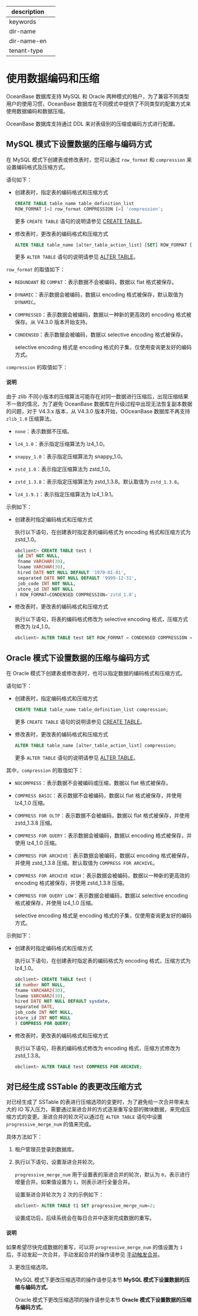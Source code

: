 |description||
|---|---|
|keywords||
|dir-name||
|dir-name-en||
|tenant-type||

# 使用数据编码和压缩

OceanBase 数据库支持 MySQL 和 Oracle 两种模式的租户，为了兼容不同类型用户的使用习惯，OceanBase 数据库在不同模式中提供了不同类型的配置方式来使用数据编码和数据压缩。

OceanBase 数据库支持通过 DDL 来对表级别的压缩或编码方式进行配置。

## MySQL 模式下设置数据的压缩与编码方式

在 MySQL 模式下创建表或修改表时，您可以通过 `row_format` 和 `compression` 来设置编码格式及压缩方式。

语句如下：

* 创建表时，指定表的编码格式和压缩方式

  ```sql
  CREATE TABLE table_name table_definition_list 
  ROW_FORMAT [=] row_format COMPRESSION [=] 'compression';
  ```

  更多 `CREATE TABLE` 语句的说明请参见 [CREATE TABLE](../../../500.sql-reference/100.sql-syntax/200.common-tenant-of-mysql-mode/600.sql-statement-of-mysql-mode/2600.create-table-of-mysql-mode.md)。
  
* 修改表时，更改表的编码格式和压缩方式

  ```sql
  ALTER TABLE table_name [alter_table_action_list] [SET] ROW_FORMAT [=]row_format COMPRESSION [=]  'compression';
  ```

  更多 `ALTER TABLE` 语句的说明请参见 [ALTER TABLE](../../../500.sql-reference/100.sql-syntax/200.common-tenant-of-mysql-mode/600.sql-statement-of-mysql-mode/1600.alter-table-of-mysql-mode.md)。
  
`row_format` 的取值如下：

* `REDUNDANT` 和 `COMPAT`：表示数据不会被编码，数据以 flat 格式被保存。

* `DYNAMIC`：表示数据会被编码，数据以 encoding 格式被保存，默认取值为 `DYNAMIC`。

* `COMPRESSED`：表示数据会被编码，数据以一种新的更高效的 encoding 格式被保存。从 V4.3.0 版本开始支持。

* `CONDENSED`：表示数据会被编码，数据以 selective encoding 格式被保存。

  selective encoding 格式是 encoding 格式的子集，仅使用查询更友好的编码方式。
  
`compression` 的取值如下：

<main id="notice" type='explain'>
<h4>说明</h4>
<p>由于 zlib 不同小版本的压缩算法可能存在对同一数据进行压缩后，出现压缩结果不一致的情况，为了避免 OceanBase 数据库在升级过程中出现无法恢复副本数据的问题，对于 V4.3.x 版本，从 V4.3.0 版本开始，OOceanBase 数据库不再支持 <code>zlib_1.0</code> 压缩算法。</p>
</main>

* `none`：表示数据不压缩。

* `lz4_1.0`：表示指定压缩算法为 lz4_1.0。

* `snappy_1.0`：表示指定压缩算法为 snappy_1.0。

* `zstd_1.0`：表示指定压缩算法为 zstd_1.0。

* `zstd_1.3.8`：表示指定压缩算法为 zstd_1.3.8。默认取值为 `zstd_1.3.8`。

* `lz4_1.9.1`：表示指定压缩算法为 lz4_1.9.1。

示例如下：

* 创建表时指定编码格式和压缩方式

  执行以下语句，在创建表时指定表的编码格式为 encoding 格式和压缩方式为 zstd_1.0。

  ```sql
  obclient> CREATE TABLE test (
   id INT NOT NULL,
   fname VARCHAR(30),
   lname VARCHAR(30),
   hired DATE NOT NULL DEFAULT '1970-01-01',
   separated DATE NOT NULL DEFAULT '9999-12-31',
   job_code INT NOT NULL,
   store_id INT NOT NULL
  ) ROW_FORMAT=CONDENSED COMPRESSION='zstd_1.0';
  ```

* 修改表时，更改表的编码格式和压缩方式

  执行以下语句，将表的编码格式修改为 selective encoding 格式，压缩方式修改为 lz4_1.0。

  ```sql
  obclient> ALTER TABLE test SET ROW_FORMAT = CONDENSED COMPRESSION = 'lz4_1.0';
  ```

## Oracle 模式下设置数据的压缩与编码方式

在 Oracle 模式下创建表或修改表时，也可以指定数据的编码格式和压缩方式。

语句如下：

* 创建表时，指定编码格式和压缩方式

  ```sql
  CREATE TABLE table_name table_definition_list compression;
  ```

  更多 `CREATE TABLE` 语句的说明请参见 [CREATE TABLE](../../../500.sql-reference/100.sql-syntax/300.common-tenant-of-oracle-mode/900.sql-statement-of-oracle-mode/100.ddl-of-oracle-mode/2400.create-table-of-oracle-mode.md)。
  
* 修改表时，更改表的编码格式和压缩方式

  ```sql
  ALTER TABLE table_name [alter_table_action_list] compression;
  ```

  更多 `ALTER TABLE` 语句的说明请参见 [ALTER TABLE](../../../500.sql-reference/100.sql-syntax/300.common-tenant-of-oracle-mode/900.sql-statement-of-oracle-mode/100.ddl-of-oracle-mode/1000.alter-table-of-oracle-mode.md)。
  
其中，`compression` 的取值如下：

* `NOCOMPRESS`：表示数据不会被编码或压缩，数据以 flat 格式被保存。

* `COMPRESS BASIC`：表示数据不会被编码，数据以 flat 格式被保存，并使用 lz4_1.0 压缩。

* `COMPRESS FOR OLTP`：表示数据不会被编码，数据以 flat 格式被保存，并使用 zstd_1.3.8 压缩。

* `COMPRESS FOR QUERY`：表示数据会被编码，数据以 encoding 格式被保存，并使用 lz4_1.0 压缩。

* `COMPRESS FOR ARCHIVE`：表示数据会被编码，数据以 encoding 格式被保存，并使用 zstd_1.3.8 压缩。默认取值为 `COMPRESS FOR ARCHIVE`。

* `COMPRESS FOR ARCHIVE HIGH`：表示数据会被编码，数据以一种新的更高效的 encoding 格式被保存，并使用 zstd_1.3.8 压缩。

* `COMPRESS FOR QUERY LOW`：表示数据会被编码，数据以 selective encoding 格式被保存，并使用 lz4_1.0 压缩。

  selective encoding 格式是 encoding 格式的子集，仅使用查询更友好的编码方式。
  
示例如下：

* 创建表时指定编码格式和压缩方式

  执行以下语句，在创建表时指定表的编码格式为 encoding 格式，压缩方式为 lz4_1.0。

  ```sql
  obclient> CREATE TABLE test (
  id number NOT NULL,
  fname VARCHAR2(30),
  lname VARCHAR2(30),
  hired DATE NOT NULL DEFAULT sysdate,
  separated DATE,
  job_code INT NOT NULL,
  store_id INT NOT NULL
  ) COMPRESS FOR QUERY;
  ```

* 修改表时，更改表的编码格式和压缩方式

  执行以下语句，将表的编码格式修改为 encoding 格式，压缩方式修改为 zstd_1.3.8。

  ```sql
  obclient> ALTER TABLE test COMPRESS FOR ARCHIVE;
  ```

## 对已经生成 SSTable 的表更改压缩方式

对已经生成了 SSTable 的表进行压缩选项的变更时，为了避免给一次合并带来太大的 IO 写入压力，需要通过渐进合并的方式逐渐重写全部的微块数据，来完成压缩方式的变更。渐进合并的轮次可以通过在 `ALTER TABLE` 语句中设置 `progressive_merge_num` 的值来完成。

具体方法如下：

1. 租户管理员登录到数据库。

2. 执行以下语句，设置渐进合并轮次。

   `progressive_merge_num` 用于设置表的渐进合并的轮次，默认为 `0`，表示进行增量合并。如果值设置为 `1`，则表示进行全量合并。

   设置渐进合并轮次为 2 次的示例如下：

   ```sql
   obclient> ALTER TABLE t1 SET progressive_merge_num=2;
   ```

   设置成功后，后续系统会在每日合并中逐渐完成数据的重写。

  <main id="notice" type='explain'>
    <h4>说明</h4>
    <p>如果希望尽快完成数据的重写，可以将 <code>progressive_merge_num</code> 的值设置为 <code>1</code> 后，手动发起一次合并，手动发起合并的操作请参见 <a href="../200.merge-management/400.manually-trigger-a-merge.md">手动触发合并</a>。</p>
  </main>

3. 更改压缩选项。

   MySQL 模式下更改压缩选项的操作请参见本节 **MySQL 模式下设置数据的压缩与编码方式**。

   Oracle 模式下更改压缩选项的操作请参见本节 **Oracle 模式下设置数据的压缩与编码方式**。
